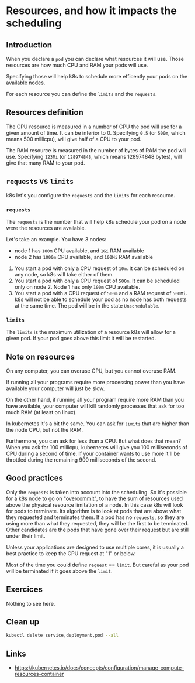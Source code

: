 # Resources, and how it impacts the scheduling

## Introduction

When you declare a `pod` you can declare what resources it will use. Those resources are how much CPU and RAM your pods will use.

Specifying those will help k8s to schedule more efficently your pods on the available nodes.

For each resource you can define the `limits` and the `requests`.

## Resources definition

The CPU resource is measured in a number of CPU the pod will use for a given amount of time. It can be inferior to 0.
Specifying `0.5` (or `500m`, which means 500 millicpu), will give half of a CPU to your pod.

The RAM resource is measured in the number of bytes of RAM the pod will use.
Specifying `123Mi` (or `128974848`, which means 128974848 bytes), will give that many RAM to your pod.

## `requests` vs `limits`

k8s let's you configure the `requests` and the `limits` for each resource.

### `requests`

The `requests` is the number that will help k8s schedule your pod on a node were the resources are available.

Let's take an example. You have 3 nodes:

* node 1 has `100m` CPU available, and `1Gi` RAM available
* node 2 has `1000m` CPU available, and `100Mi` RAM available

1. You start a pod with only a CPU request of `10m`. It can be scheduled on any node, so k8s will take either of them.
1. You start a pod with only a CPU request of `500m`. It can be scheduled only on node 2. Node 1 has only `100m` CPU available.
1. You start a pod with a CPU request of `500m` and a RAM request of `500Mi`. k8s will not be able to schedule your pod as no node has both requests at the same time. The pod will be in the state `Unschedulable`.

### `limits`

The `limits` is the maximum utilization of a resource k8s will allow for a given pod. If your pod goes above this limit it will be restarted.

## Note on resources

On any computer, you can overuse CPU, but you cannot overuse RAM.

If running all your programs require more processing power than you have available your computer will just be slow.

On the other hand, if running all your program require more RAM than you have available, your computer will kill randomly processes that ask for too much RAM (at least on linux).

In kubernetes it's a bit the same. You can ask for `limits` that are higher than the node CPU, but not the RAM.

Furthermore, you can ask for less than a CPU. But what does that mean? When you ask for 100 millicpu, kubernetes will give you 100 milliseconds of CPU during a second of time. If your container wants to use more it'll be throttled during the remaining 900 milliseconds of the second.

## Good practices

Only the `requests` is taken into account into the scheduling. So it's possible for a k8s node to go on ["overcommit"](https://github.com/kubernetes/community/blob/master/contributors/design-proposals/node/resource-qos.md#qos-classes), to have the sum of resources used above the physical resource limitation of a node. In this case k8s will look for pods to terminate. Its algorithm is to look at pods that are above what they requested and terminates them. If a pod has no `requests`, so they are using more than what they requested, they will be the first to be terminated. Other candidates are the pods that have gone over their request but are still under their limit.

Unless your applications are designed to use multiple cores, it is usually a best practice to keep the CPU request at "1" or below.

Most of the time you could define `request` == `limit`. But careful as your pod will be terminated if it goes above the `limit`.

## Exercices

Nothing to see here.

## Clean up

```bash
kubectl delete service,deployment,pod --all
```

## Links

* https://kubernetes.io/docs/concepts/configuration/manage-compute-resources-container

